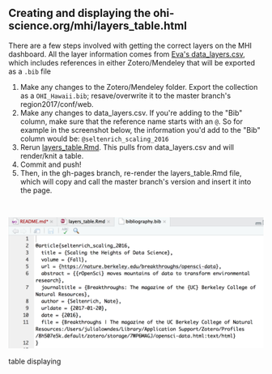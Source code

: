 ## Creating and displaying the ohi-science.org/mhi/layers_table.html

There are a few steps involved with getting the correct layers on the MHI dashboard. All the layer information comes from [Eva's data_layers.csv](https://github.com/OHI-Science/mhi/blob/master/prep/data_layers.csv), which includes references in either Zotero/Mendeley that will be exported as a `.bib` file

1. Make any changes to the Zotero/Mendeley folder. Export the collection as a `OHI_Hawaii.bib`; resave/overwrite it to the master branch's region2017/conf/web. 
1. Make any changes to data_layers.csv. If you're adding to the "Bib" column, make sure that the reference name starts with an `@`. So for example in the screenshot below, the information you'd add to the "Bib" column would be: `@seltenrich_scaling_2016`
1. Rerun [layers_table.Rmd](https://github.com/OHI-Science/mhi/blob/master/region2017/conf/web/layers_table.Rmd). This pulls from data_layers.csv and will render/knit a table.
1. Commit and push!
1. Then, in the gh-pages branch, re-render the layers_table.Rmd file, which will copy and call the master branch's version and insert it into the page. 


<br>

![](xbib_screenshot.png)

 table displaying 
